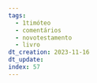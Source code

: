 ```yaml
---
tags:
  - 1timóteo
  - comentários
  - novotestamento
  - livro
dt_creation: 2023-11-16
dt_update: 
index: 57
---
```

